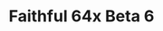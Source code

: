 ---
layout: post
title: Faithful 64x Beta 6
permalink: /faithful64x/B6
header-img: https://database.faithfulpack.net/images/website/posts/64x/B6.jpg

long_text: "It looks at you in the half-light, ready to appear... This is... The Spooky update for Faithful 64x! A considerable number of additions and changes are waiting for you like the tall seagrass, the iron golem, the dragon and many more! See you soon!"

changelog:
  - Beta 6:
    - Added:
      - Blocks:
        - Tall Seagrass (HARYA)
        - Sculk Shrieker (HARYA)
        - Bamboo Planks (HARYA)
        - Jigsaw Block (HARYA)
      - Items:
        - Recovery Compass (DMgaming)
        - Rabbit Foot (EachMenderKhai)
      - Entities:
        - Ender Dragon (HARYA)
        - Zombie Villager (HARYA)
        - Wither (HARYA)
        - Iron Golem (HARYA)
        - Pufferfish (HARYA)
        - Guardian (HARYA)
        - Tropical Fish (HARYA)
        - Persian Cat (HARYA)
        - British Shorthair Cat (HARYA)
        - Fisherman Villager (HARYA)
        - Evoker (HARYA)
        - Nitwit Villager (HARYA)
        - Endermite (HARYA)
        - Squid (HARYA)
        - Dolphin (EachKhaiho)
      - Particles:
        - Campfire (HARYA)
        - Sculk Soul (HARYA & LightX)
      - UIs:
        - Loom (HARYA)
        - Villager (HARYA)
        - Toasts (HARYA)
        - Realms UI (DMgaming)
    - Changed:
      - Blocks:
        - Birch Door (HARYA)
        - Jungle Door (HARYA)
        - Rail (HARYA)
        - Activator Rail (HARYA)
        - Powered Rail (HARYA)
        - Detector Rail (HARYA)
        - Item Frame (HARYA)
        - Brain Coral Block (HARYA)
        - Beacon (HARHYA)
        - Flower Pot (HARYA)
        - Birch Log (HARYA)
        - Water Flow (A huge thanks for Pomi, water by HARYA)
      - Items:
        - Helmets (HARYA_)
        - Boots (HARYA)
        - Bundles (EachKhaiho)
      - Armors:
        - Diamond (HARYA)
        - Iron (HARYA)
        - Golden (HARYA)
        - Leather (HARYA)
      - UIs:
        - All UIs (A huge thanks to Pomi)
single-changelog: true
downloads:
  - 1.19.x for Java Edition:
      CurseForge: https://www.curseforge.com/minecraft/texture-packs/faithful-64x/files/4053426
  - 1.19.x for Bedrock Edition:
      CurseForge: https://www.curseforge.com/minecraft-bedrock/addons/faithful-64x-bedrock/files/4054750
---